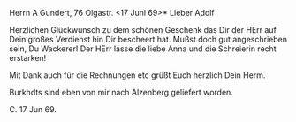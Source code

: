 Herrn A Gundert, 76 Olgastr.
 <17 Juni 69>*
Lieber Adolf

Herzlichen Glückwunsch zu dem schönen Geschenk das Dir der HErr auf Dein großes Verdienst hin Dir bescheert hat. Mußst doch gut angeschrieben sein, Du Wackerer! Der HErr lasse die liebe Anna und die Schreierin recht erstarken!

Mit Dank auch für die Rechnungen etc grüßt Euch herzlich
 Dein Herm.

Burkhdts sind eben von mir nach Alzenberg geliefert worden.

C. 17 Jun 69.
